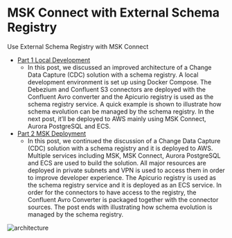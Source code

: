 # MSK Connect with External Schema Registry

Use External Schema Registry with MSK Connect

- [Part 1 Local Development](https://cevo.com.au/post/external-schema-registry-part-1/)
  - In this post, we discussed an improved architecture of a Change Data Capture (CDC) solution with a schema registry. A local development environment is set up using Docker Compose. The Debezium and Confluent S3 connectors are deployed with the Confluent Avro converter and the Apicurio registry is used as the schema registry service. A quick example is shown to illustrate how schema evolution can be managed by the schema registry. In the next post, it’ll be deployed to AWS mainly using MSK Connect, Aurora PostgreSQL and ECS.
- [Part 2 MSK Deployment](https://cevo.com.au/post/external-schema-registry-part-2/)
  - In this post, we continued the discussion of a Change Data Capture (CDC) solution with a schema registry and it is deployed to AWS. Multiple services including MSK, MSK Connect, Aurora PostgreSQL and ECS are used to build the solution. All major resources are deployed in private subnets and VPN is used to access them in order to improve developer experience. The Apicurio registry is used as the schema registry service and it is deployed as an ECS service. In order for the connectors to have access to the registry, the Confluent Avro Converter is packaged together with the connector sources. The post ends with illustrating how schema evolution is managed by the schema registry.

![architecture](https://cevo.com.au/wp-content/uploads/2022/02/architecture-2.png)
